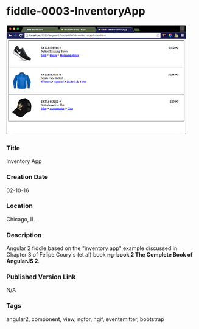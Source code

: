 fiddle-0003-InventoryApp
======

![Screenshot](screenshot.png)


### Title

Inventory App


### Creation Date

02-10-16


### Location

Chicago, IL


### Description

Angular 2 fiddle based on the "inventory app" example discussed in Chapter 3 of Felipe Coury's (et al) book **ng-book 2 The Complete Book of AngularJS 2**.


### Published Version Link

N/A


### Tags

angular2, component, view, ngfor, ngif, eventemitter, bootstrap
